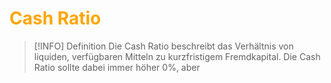 # <font color = "orange">Cash Ratio</font>
>[!INFO] Definition
>Die Cash Ratio beschreibt das Verhältnis von liquiden, verfügbaren Mitteln zu kurzfristigem Fremdkapital.
>Die Cash Ratio sollte dabei immer höher 0%, aber 
